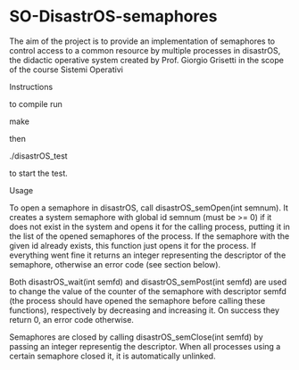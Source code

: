 # SO-DisastrOS-semaphores


The aim of the project is to provide an implementation of semaphores to control access to a common resource by multiple processes in disastrOS, the didactic operative system created by Prof. Giorgio Grisetti in the scope of the course Sistemi Operativi

Instructions

to compile run

make

then

./disastrOS_test

to start the test.

Usage

To open a semaphore in disastrOS, call disastrOS_semOpen(int semnum). It creates a system semaphore with global id semnum (must be >= 0) if it does not exist in the system and opens it for the calling process, putting it in the list of the opened semaphores of the process. If the semaphore with the given id already exists, this function just opens it for the process. If everything went fine it returns an integer representing the descriptor of the semaphore, otherwise an error code (see section below).

Both disastrOS_wait(int semfd) and disastrOS_semPost(int semfd) are used to change the value of the counter of the semaphore with descriptor semfd (the process should have opened the semaphore before calling these functions), respectively by decreasing and increasing it. On success they return 0, an error code otherwise.

Semaphores are closed by calling disastrOS_semClose(int semfd) by passing an integer representig the descriptor. When all processes using a certain semaphore closed it, it is automatically unlinked.

